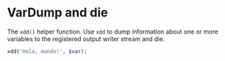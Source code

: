 # VarDump and die

The `xdd()` helper function. Use `xdd` to dump information about one or more variables to the registered output writer stream and die.

```php
xdd('Hola, mundo!', $var);
```
